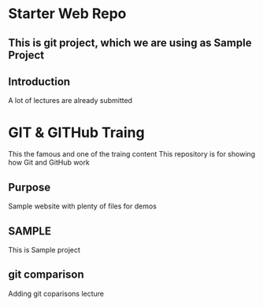 # Starter Web Repo
## This is git project, which we are using as Sample Project

## Introduction 
A lot of lectures are already submitted

# GIT & GITHub Traing
This the famous and one of the traing content
This repository is for showing how Git and GitHub work

## Purpose

Sample website with plenty of files for demos
## SAMPLE
This is Sample project

## git comparison
Adding git coparisons lecture 